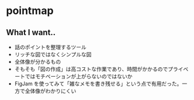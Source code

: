 # pointmap

## What I want..

- 話のポイントを整理するツール
- リッチな図ではなくシンプルな図
- 全体像が分かるもの
- そもそも「図の作成」は高コストな作業であり、時間がかかるのでプライベートではモチベーションが上がらないのではないか
- FigJam を使ってみて「雑なメモを書き残せる」という点で有用だった。一方で全体像がわかりにくい
